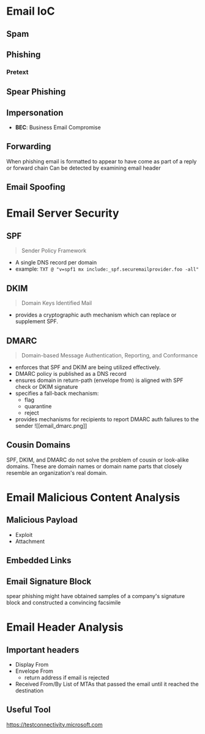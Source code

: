 # Email IoC
## Spam
## Phishing
### Pretext
## Spear Phishing
## Impersonation
- **BEC**: Business Email Compromise
## Forwarding
When phishing email is formatted to appear to have come as part of a reply or forward chain
Can be detected by examining email header

## Email Spoofing

# Email Server Security
## SPF
> Sender Policy Framework
- A single DNS record per domain
- example: `TXT @ "v=spf1 mx include:_spf.securemailprovider.foo -all"`
## DKIM
> Domain Keys Identified Mail
- provides a cryptographic auth mechanism which can replace or supplement SPF.
## DMARC
> Domain-based Message Authentication, Reporting, and Conformance
- enforces that SPF and DKIM are being utilized effectively.
- DMARC policy is published as a DNS record
- ensures domain in return-path (envelope from) is aligned with SPF check or DKIM signature
- specifies a fall-back mechanism:
	- flag
	- quarantine
	- reject
- provides mechanisms for recipients to report DMARC auth failures to the sender
![[email_dmarc.png]]
## Cousin Domains
SPF, DKIM, and DMARC do not solve the problem of cousin or look-alike domains. These are domain names or domain name parts that closely resemble an organization's real domain.

# Email Malicious Content Analysis
## Malicious Payload
- Exploit
- Attachment
## Embedded Links
## Email Signature Block
spear phishing might have obtained samples of a company's signature block and constructed a convincing facsimile

# Email Header Analysis
## Important headers
- Display From
- Envelope From
	- return address if email is rejected
- Received From/By
List of MTAs that passed the email until it reached the destination 
## Useful Tool
https://testconnectivity.microsoft.com

